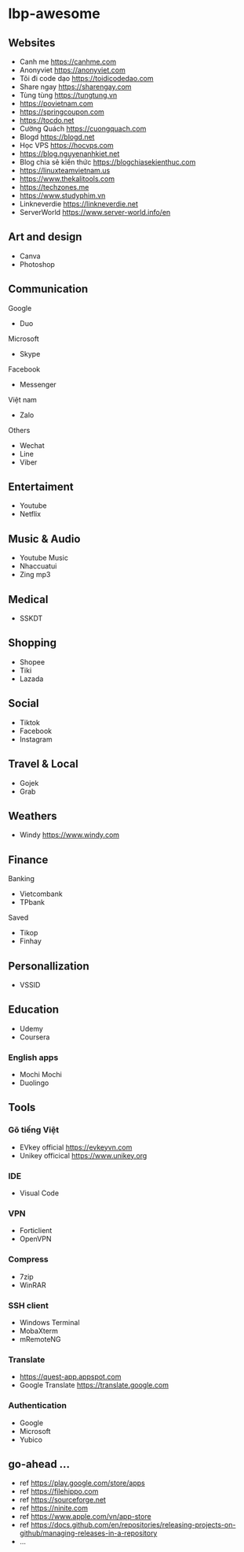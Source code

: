 # lbp-awesome

## Websites

- Canh me https://canhme.com
- Anonyviet https://anonyviet.com
- Tôi đi code dạo https://toidicodedao.com
- Share ngay https://sharengay.com
- Tùng tùng https://tungtung.vn
- https://povietnam.com
- https://springcoupon.com
- https://tocdo.net
- Cường Quách https://cuongquach.com
- Blogd https://blogd.net
- Học VPS https://hocvps.com
- https://blog.nguyenanhkiet.net
- Blog chia sẻ kiến thức https://blogchiasekienthuc.com
- https://linuxteamvietnam.us
- https://www.thekalitools.com
- https://techzones.me
- https://www.studyphim.vn
- Linkneverdie https://linkneverdie.net
- ServerWorld https://www.server-world.info/en


## Art and design

- Canva
- Photoshop

## Communication

Google
- Duo

Microsoft
- Skype

Facebook
- Messenger

Việt nam
- Zalo

Others
- Wechat
- Line
- Viber

## Entertaiment

- Youtube
- Netflix

## Music & Audio

- Youtube Music
- Nhaccuatui
- Zing mp3

## Medical

- SSKDT

## Shopping

- Shopee
- Tiki
- Lazada

## Social

- Tiktok
- Facebook
- Instagram

## Travel & Local

- Gojek
- Grab

## Weathers

- Windy https://www.windy.com

## Finance

Banking
- Vietcombank
- TPbank

Saved
- Tikop
- Finhay

## Personallization

- VSSID

## Education

- Udemy
- Coursera

### English apps

- Mochi Mochi
- Duolingo

## Tools

### Gõ tiếng Việt

- EVkey official https://evkeyvn.com
- Unikey officical https://www.unikey.org

### IDE

- Visual Code

### VPN

- Forticlient
- OpenVPN

### Compress

- 7zip
- WinRAR

### SSH client 

- Windows Terminal
- MobaXterm
- mRemoteNG

### Translate

- https://quest-app.appspot.com
- Google Translate https://translate.google.com

### Authentication

- Google
- Microsoft
- Yubico

## go-ahead ...

- ref https://play.google.com/store/apps
- ref https://filehippo.com
- ref https://sourceforge.net
- ref https://ninite.com
- ref https://www.apple.com/vn/app-store
- ref https://docs.github.com/en/repositories/releasing-projects-on-github/managing-releases-in-a-repository
- ...
